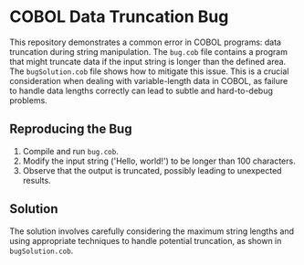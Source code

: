 # COBOL Data Truncation Bug

This repository demonstrates a common error in COBOL programs: data truncation during string manipulation. The `bug.cob` file contains a program that might truncate data if the input string is longer than the defined area.  The `bugSolution.cob` file shows how to mitigate this issue.  This is a crucial consideration when dealing with variable-length data in COBOL, as failure to handle data lengths correctly can lead to subtle and hard-to-debug problems.

## Reproducing the Bug

1. Compile and run `bug.cob`.
2. Modify the input string ('Hello, world!') to be longer than 100 characters.
3. Observe that the output is truncated, possibly leading to unexpected results.

## Solution

The solution involves carefully considering the maximum string lengths and using appropriate techniques to handle potential truncation, as shown in `bugSolution.cob`.